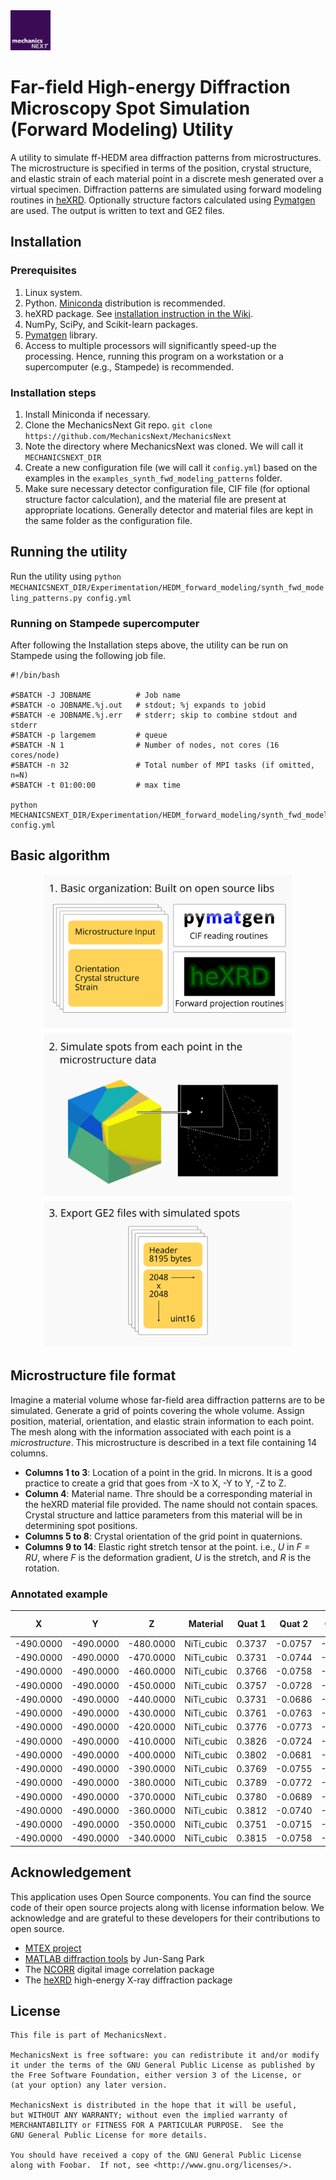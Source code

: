 <img src="https://github.com/MechanicsNext/MechanicsNext/blob/master/MeshnicsNext_Assets/mechanics_next_wordmark.png" width=64px>

# Far-field High-energy Diffraction Microscopy Spot Simulation (Forward Modeling) Utility

A utility to simulate ff-HEDM area diffraction patterns from microstructures. The microstructure is specified in terms of
the position, crystal structure, and elastic strain of each material point in a discrete mesh generated over a virtual 
specimen. Diffraction patterns are simulated using forward modeling routines in [heXRD](https://github.com/praxes/hexrd).
Optionally structure factors calculated using [Pymatgen](http://pymatgen.org/) are used. The output is written to text
and GE2 files.

## Installation
### Prerequisites
1. Linux system.
2. Python. [Miniconda](https://conda.io/miniconda.html) distribution is recommended.
3. heXRD package. See [installation instruction in the Wiki](https://github.com/MechanicsNext/MechanicsNext/wiki/heXRD-on-Stampede).
4. NumPy, SciPy, and Scikit-learn packages.
5. [Pymatgen](http://pymatgen.org/#conda-install-recommended) library.
6. Access to multiple processors will significantly speed-up the processing. Hence,
running this program on a workstation or a supercomputer (e.g., Stampede) is recommended.

### Installation steps
1. Install Miniconda if necessary.
2. Clone the MechanicsNext Git repo. `git clone https://github.com/MechanicsNext/MechanicsNext`
3. Note the directory where MechanicsNext was cloned. We will call it `MECHANICSNEXT_DIR`
4. Create a new configuration file (we will call it `config.yml`) based on the examples in the `examples_synth_fwd_modeling_patterns` folder.
5. Make sure necessary detector configuration file, CIF file (for optional structure factor calculation), and the material file are present at appropriate locations. Generally
detector and material files are kept in the same folder as the configuration file.

## Running the utility
Run the utility using `python MECHANICSNEXT_DIR/Experimentation/HEDM_forward_modeling/synth_fwd_modeling_patterns.py config.yml`

### Running on Stampede supercomputer
After following the Installation steps above, the utility can be run on Stampede using the following job file.

```
#!/bin/bash

#SBATCH -J JOBNAME          # Job name
#SBATCH -o JOBNAME.%j.out   # stdout; %j expands to jobid
#SBATCH -e JOBNAME.%j.err   # stderr; skip to combine stdout and stderr
#SBATCH -p largemem         # queue
#SBATCH -N 1                # Number of nodes, not cores (16 cores/node)
#SBATCH -n 32               # Total number of MPI tasks (if omitted, n=N)
#SBATCH -t 01:00:00         # max time

python MECHANICSNEXT_DIR/Experimentation/HEDM_forward_modeling/synth_fwd_modeling_patterns.py config.yml
```

## Basic algorithm

<p align="center">
  <img src="https://github.com/MechanicsNext/MechanicsNext/blob/master/MeshnicsNext_Assets/Experimentation_HEDM_forward_modeling_algorithm.png" width=400px>
</p>


## Microstructure file format
Imagine a material volume whose far-field area diffraction patterns are to be simulated. Generate a grid of points covering the whole volume. Assign position, material, orientation, and elastic strain information to each point. The mesh along with the information associated with each point is a *microstructure*. This microstructure is described in a text file containing 14 columns.

* **Columns 1 to 3**: Location of a point in the grid. In microns. It is a good practice to create a grid that goes from -X to X, -Y to Y, -Z to Z.
* **Column 4**: Material name. Thre should be a corresponding material in the heXRD material file provided. The name should not contain spaces. Crystal structure and lattice parameters from this material will be in determining spot positions.
* **Columns 5 to 8**: Crystal orientation of the grid point in quaternions.
* **Columns 9 to 14**: Elastic right stretch tensor at the point. i.e., *U* in *F = RU*, where *F* is the deformation gradient, *U* is the stretch, and *R* is the rotation.

### Annotated example

| X         | Y         | Z         | Material   | Quat 1 | Quat 2  | Quat 3  | Quat 4 | Stretch 11 | Stretch 22 | Stretch 33 | Stretch 12 | Stretch 13 | Stretch 23 |
|-----------|-----------|-----------|------------|--------|---------|---------|--------|--------|--------|--------|--------|--------|--------|
| -490.0000 | -490.0000 | -480.0000 | NiTi_cubic | 0.3737 | -0.0757 | -0.0639 | 0.9234 | 1.0097 | 1.0080 | 1.0101 | 0.0087 | 0.0024 | 0.0077 |
| -490.0000 | -490.0000 | -470.0000 | NiTi_cubic | 0.3731 | -0.0744 | -0.0636 | 0.9279 | 1.0084 | 1.0035 | 1.0101 | 0.0070 | 0.0035 | 0.0064 |
| -490.0000 | -490.0000 | -460.0000 | NiTi_cubic | 0.3766 | -0.0758 | -0.0620 | 0.9273 | 1.0095 | 1.0049 | 1.0089 | 0.0081 | 0.0016 | 0.0055 |
| -490.0000 | -490.0000 | -450.0000 | NiTi_cubic | 0.3757 | -0.0728 | -0.0628 | 0.9258 | 1.0078 | 1.0054 | 1.0120 | 0.0098 | 0.0049 | 0.0083 |
| -490.0000 | -490.0000 | -440.0000 | NiTi_cubic | 0.3731 | -0.0686 | -0.0665 | 0.9256 | 1.0070 | 1.0039 | 1.0090 | 0.0090 | 0.0049 | 0.0083 |
| -490.0000 | -490.0000 | -430.0000 | NiTi_cubic | 0.3761 | -0.0763 | -0.0682 | 0.9244 | 1.0076 | 1.0051 | 1.0098 | 0.0081 | 0.0038 | 0.0088 |
| -490.0000 | -490.0000 | -420.0000 | NiTi_cubic | 0.3776 | -0.0773 | -0.0661 | 0.9288 | 1.0083 | 1.0060 | 1.0084 | 0.0069 | 0.0026 | 0.0046 |
| -490.0000 | -490.0000 | -410.0000 | NiTi_cubic | 0.3826 | -0.0724 | -0.0701 | 0.9238 | 1.0063 | 1.0068 | 1.0094 | 0.0082 | 0.0017 | 0.0065 |
| -490.0000 | -490.0000 | -400.0000 | NiTi_cubic | 0.3802 | -0.0681 | -0.0641 | 0.9252 | 1.0085 | 1.0074 | 1.0118 | 0.0105 | 0.0055 | 0.0085 |
| -490.0000 | -490.0000 | -390.0000 | NiTi_cubic | 0.3769 | -0.0755 | -0.0679 | 0.9250 | 1.0085 | 1.0062 | 1.0108 | 0.0069 | 0.0025 | 0.0090 |
| -490.0000 | -490.0000 | -380.0000 | NiTi_cubic | 0.3789 | -0.0772 | -0.0687 | 0.9233 | 1.0069 | 1.0036 | 1.0113 | 0.0095 | 0.0016 | 0.0045 |
| -490.0000 | -490.0000 | -370.0000 | NiTi_cubic | 0.3780 | -0.0689 | -0.0616 | 0.9312 | 1.0095 | 1.0064 | 1.0088 | 0.0066 | 0.0032 | 0.0047 |
| -490.0000 | -490.0000 | -360.0000 | NiTi_cubic | 0.3812 | -0.0740 | -0.0647 | 0.9292 | 1.0071 | 1.0043 | 1.0072 | 0.0084 | 0.0019 | 0.0083 |
| -490.0000 | -490.0000 | -350.0000 | NiTi_cubic | 0.3751 | -0.0715 | -0.0667 | 0.9233 | 1.0055 | 1.0051 | 1.0082 | 0.0103 | 0.0044 | 0.0046 |
| -490.0000 | -490.0000 | -340.0000 | NiTi_cubic | 0.3815 | -0.0758 | -0.0678 | 0.9312 | 1.0065 | 1.0069 | 1.0091 | 0.0084 | 0.0056 | 0.0055 |


## Acknowledgement

This application uses Open Source components. You can find the source code of their open source projects along with license information below. We acknowledge and are grateful to these developers for their contributions to open source.
* [MTEX project](https://mtex-toolbox.github.io/)
* [MATLAB diffraction tools](https://github.com/junspark/matlab_tools) by Jun-Sang Park
* The [NCORR](http://ncorr.com/) digital image correlation package
* The [heXRD](https://github.com/praxes/hexrd) high-energy X-ray diffraction package

## License

    This file is part of MechanicsNext.

    MechanicsNext is free software: you can redistribute it and/or modify
    it under the terms of the GNU General Public License as published by
    the Free Software Foundation, either version 3 of the License, or
    (at your option) any later version.

    MechanicsNext is distributed in the hope that it will be useful,
    but WITHOUT ANY WARRANTY; without even the implied warranty of
    MERCHANTABILITY or FITNESS FOR A PARTICULAR PURPOSE.  See the
    GNU General Public License for more details.

    You should have received a copy of the GNU General Public License
    along with Foobar.  If not, see <http://www.gnu.org/licenses/>.

